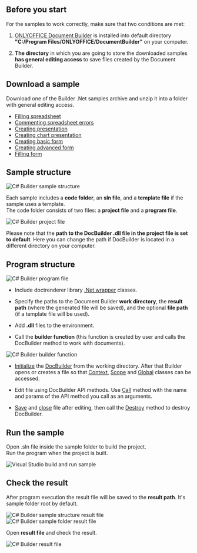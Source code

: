 ## Before you start

For the samples to work correctly, make sure that two conditions are met:

1. [ONLYOFFICE Document Builder](https://www.onlyoffice.com/download-builder.aspx?utm_source=api) is installed into default directory **"C:/Program Files/ONLYOFFICE/DocumentBuilder"** on your computer.

2. **The directory** in which you are going to store the downloaded samples **has general editing access** to save files created by the Document Builder.

## Download a sample

Download one of the Builder .Net samples archive and unzip it into a folder with general editing access.

* [Filling spreadsheet](https://api.teamlab.info:443/app_data/docbuilder/csharp-samples/FillingSpreadsheet.zip)
* [Commenting spreadsheet errors](https://api.teamlab.info:443/app_data/docbuilder/csharp-samples/CommentingErrors.zip)
* [Creating presentation](https://api.teamlab.info:443/app_data/docbuilder/csharp-samples/CreatingPresentation.zip)
* [Creating chart presentation](https://api.teamlab.info:443/app_data/docbuilder/csharp-samples/CreatingChartPresentation.zip)
* [Creating basic form](https://api.teamlab.info:443/app_data/docbuilder/csharp-samples/CreatingBasicForm.zip)
* [Creating advanced form](https://api.teamlab.info:443/app_data/docbuilder/csharp-samples/CreatingAdvancedForm.zip)
* [Filling form](https://api.teamlab.info:443/app_data/docbuilder/csharp-samples/FillingForm.zip)

## Sample structure

![C# Builder sample structure](/docbuilder/csharp/sample_structure.png)

Each sample includes a **code folder**, an **sln file**, and a **template file** if the sample uses a template.\
The code folder consists of two files: a **project file** and a **program file**.

![C# Builder project file](/docbuilder/csharp/project_file.png)

Please note that the **path to the DocBuilder .dll file in the project file is set to default**. Here you can change the path if DocBuilder is located in a different directory on your computer.

## Program structure

![C# Builder program file](/docbuilder/csharp/program_file.png)

* Include doctrenderer library [.Net wrapper](/docbuilder/integrationapi/net) classes.

* Specify the paths to the Document Builder **work directory**, the **result path** (where the generated file will be saved), and the optional **file path** (if a template file will be used).

* Add **.dll** files to the environment.

* Call the **builder function** (this function is created by user and calls the DocBuilder method to work with documents).

![C# Builder builder function](/docbuilder/csharp/builder_function.png)

* [Initialize](/docbuilder/integrationapi/net/cdocbuilder/initialize) the [DocBuilder](/docbuilder/integrationapi/net/cdocbuilder) from the working directory. After that Builder opens or creates a file so that [Context](/docbuilder/integrationapi/net/cdocbuildercontext), [Scope](/docbuilder/integrationapi/net/cdocbuildercontext/createscope) and [Global](/docbuilder/integrationapi/net/cdocbuildercontext/getglobal) classes can be accessed.

* Edit file using DocBuilder API methods. Use [Call](/docbuilder/integrationapi/net/cdocbuildervalue/call) method with the name and params of the API method you call as an arguments.

* [Save](/docbuilder/integrationapi/net/cdocbuilder/savefile) and [close](/docbuilder/integrationapi/net/cdocbuilder/closefile) file after editing, then call the [Destroy](/docbuilder/integrationapi/net/cdocbuilder/destroy) method to destroy DocBuilder.

## Run the sample

Open .sln file inside the sample folder to build the project.\
Run the program when the project is built.

![Visual Studio build and run sample](/docbuilder/csharp/build_and_run.png)

## Check the result

After program execution the result file will be saved to the **result path**. It's sample folder root by default.

![C# Builder sample structure result file](/docbuilder/csharp/sample_structure_after.png) ![C# Builder sample folder result file](/docbuilder/csharp/folder_root_after.png)

Open **result file** and check the result.

![C# Builder result file](/docbuilder/csharp/result_file.png)
